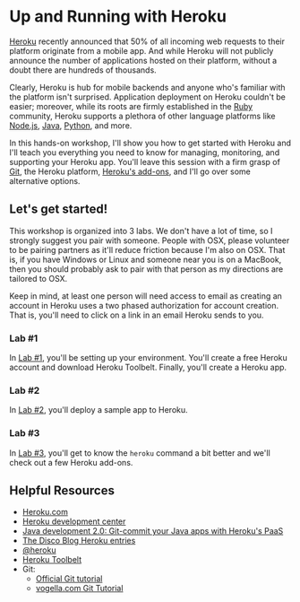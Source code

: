 # Up and Running with Heroku


[Heroku](http://www.heroku.com/) recently announced that 50% of all incoming web requests to their platform originate from a mobile app. And while Heroku will not publicly announce the number of applications hosted on their platform, without a doubt there are hundreds of thousands. 

Clearly, Heroku is hub for mobile backends and anyone who's familiar with the platform isn't surprised. Application deployment on Heroku couldn't be easier; moreover, while its roots are firmly established in the [Ruby](http://www.ruby-lang.org/en/) community, Heroku supports a plethora of other language platforms like [Node.js](http://nodejs.org/), [Java](http://www.java.com/en/), [Python](http://www.python.org/), and more. 

In this hands-on workshop, I'll show you how to get started with Heroku and I'll teach you everything you need to know for managing, monitoring, and supporting your Heroku app. You'll leave this session with a firm grasp of [Git](http://git-scm.com/), the Heroku platform, [Heroku's add-ons](https://addons.heroku.com/), and I'll go over some alternative options. 


## Let's get started! 

This workshop is organized into 3 labs. We don't have a lot of time, so I strongly suggest you pair with someone. People with OSX, please volunteer to be pairing partners as it'll reduce friction because I'm also on OSX. That is, if you have Windows or Linux and someone near you is on a MacBook, then you should probably ask to pair with that person as my directions are tailored to OSX. 

Keep in mind, at least one person will need access to email as creating an account in Heroku uses a two phased authorization for account creation. That is, you'll need to click on a link in an email Heroku sends to you.

### Lab #1

In [Lab #1](/labs/lab_1/README.md), you'll be setting up your environment. You'll create a free Heroku account and download Heroku Toolbelt. Finally, you'll create a Heroku app. 


### Lab #2

In [Lab #2](/labs/lab_2/README.md), you'll deploy a sample app to Heroku. 

### Lab #3

In [Lab #3](/labs/lab_3/README.md), you'll get to know the `heroku` command a bit better and we'll check out a few Heroku add-ons. 


## Helpful Resources
  
  * [Heroku.com](http://www.heroku.com/)
  * [Heroku development center](https://devcenter.heroku.com/)
  * [Java development 2.0: Git-commit your Java apps with Heroku's PaaS](http://www.ibm.com/developerworks/library/j-javadev2-21/)
  * [The Disco Blog Heroku entries](http://thediscoblog.com/blog/categories/heroku/)
  * [@heroku](https://twitter.com/heroku)
  * [Heroku Toolbelt](https://toolbelt.heroku.com/)
  * Git:
    * [Official Git tutorial](http://git-scm.com/docs/gittutorial)
    * [vogella.com Git Tutorial](http://vogella.com/articles/Git/)

